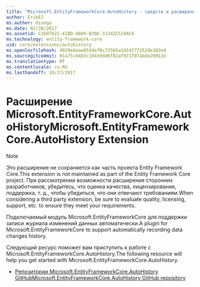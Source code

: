 ```yaml
---
title: "Microsoft.EntityFrameworkCore.AutoHistory - средств и расширений - Core EF"
author: ErikEJ
ms.author: divega
ms.date: 02/28/2017
ms.assetid: C1607621-41BD-4089-B396-31342C519AC6
ms.technology: entity-framework-core
uid: core/extensions/autohistory
ms.openlocfilehash: 4929e8eae055def8c72565a3d14f772528e382e4
ms.sourcegitcommit: 01a75cd483c1943ddd6f82af971f07abde20912e
ms.translationtype: MT
ms.contentlocale: ru-RU
ms.lasthandoff: 10/27/2017
---
```

# <a name="microsoftentityframeworkcoreautohistory-extension"></a><span data-ttu-id="fcec5-102">Расширение Microsoft.EntityFrameworkCore.AutoHistory</span><span class="sxs-lookup"><span data-stu-id="fcec5-102">Microsoft.EntityFrameworkCore.AutoHistory Extension</span></span>

> [!NOTE]  
> <span data-ttu-id="fcec5-103">Это расширение не сохраняется как часть проекта Entity Framework Core.</span><span class="sxs-lookup"><span data-stu-id="fcec5-103">This extension is not maintained as part of the Entity Framework Core project.</span></span> <span data-ttu-id="fcec5-104">При рассмотрении возможности расширения сторонних разработчиков, убедитесь, что оценка качества, лицензирования, поддержка, т. д., чтобы убедиться, что они отвечают требованиям.</span><span class="sxs-lookup"><span data-stu-id="fcec5-104">When considering a third party extension, be sure to evaluate quality, licensing, support, etc. to ensure they meet your requirements.</span></span>

<span data-ttu-id="fcec5-105">Подключаемый модуль Microsoft.EntityFrameworkCore для поддержки записи журнала изменений данных автоматически.</span><span class="sxs-lookup"><span data-stu-id="fcec5-105">A plugin for Microsoft.EntityFrameworkCore to support automatically recording data changes history.</span></span>

<span data-ttu-id="fcec5-106">Следующий ресурс поможет вам приступить к работе с Microsoft.EntityFrameworkCore.AutoHistory.</span><span class="sxs-lookup"><span data-stu-id="fcec5-106">The following resource will help you get started with Microsoft.EntityFrameworkCore.AutoHistory.</span></span>
* [<span data-ttu-id="fcec5-107">Репозитории Microsoft.EntityFrameworkCore.AutoHistory GitHub</span><span class="sxs-lookup"><span data-stu-id="fcec5-107">Microsoft.EntityFrameworkCore.AutoHistory GitHub repository</span></span>](https://github.com/Arch/AutoHistory/)
